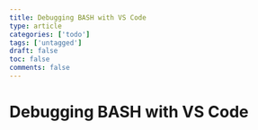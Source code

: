 ```yaml
---
title: Debugging BASH with VS Code
type: article 
categories: ['todo'] 
tags: ['untagged'] 
draft: false 
toc: false 
comments: false 
---
```


# Debugging BASH with VS Code
